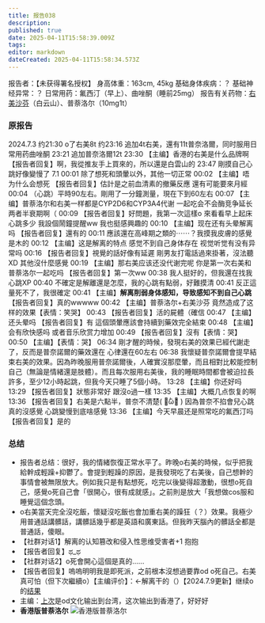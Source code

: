 ```yaml
---
title: 报告038
description: 
published: true
date: 2025-04-11T15:58:39.009Z
tags: 
editor: markdown
dateCreated: 2025-04-11T15:58:34.573Z
---
```


报告者：【未获得署名授权】
身高体重：163cm, 45kg
基础身体疾病：？
基础神经异常：？
日常用药：氟西汀（早上）、曲唑酮（睡前25mg）
报告有关药物：[右美沙芬](/DXM/)（白云山）、普萘洛尔（10mg1t）

### 原报告
2024.7.3
约21:30 o了右美8t
约23:16 追加4t右美，還有11t普奈洛爾，同时服用日常用药曲唑酮
23:21 追加普奈洛爾12t
23:30 【主编】香港的右美是什么品牌啊 【报告者回复】啊，我從推友手上買來的，所以還是白雲山的
23:47 剛摸自己心跳好像變慢了
7.1 00:01 除了想死和頭暈以外，其他一切正常
00:02 【主编】唔 为什么会想死 【报告者回复】估計是之前血清素的撤藥反應 還有可能要來月經
00:04 （心跳）平時90左右。剛用了一分鐘測量，現在下到60左右
00:07 【主编】普萘洛尔和右美一样都是CYP2D6和CYP3A4代谢 一起吃会不会酶竞争延长两者半衰期啊（
00:09 【报告者回复】好問題，我第一次這樣o 來看看早上起床心跳多少 我設個鬧鐘提醒ww 我也挺感興趣的
00:10 【主编】现在还有头晕解离吗 【报告者回复】還有的
00:11 應該還在高峰期之類的⋯⋯？我摸我皮膚的感覺是木的
00:12 【主编】这是解离的特点 感觉不到自己身体存在 视觉听觉有没有异常吗
00:16 【报告者回复】視覺的話好像有延遲 剛男友打電話過來掛著，沒法聽XD 其他沒什麼感覺
00:19 【主编】那右美应该还没代谢完呢 你是第一次右美和普萘洛尔一起吃吗 【报告者回复】第一次ww
00:38 我人挺好的，但我還在找我心跳XP
00:40 不確定是解離還是怎麼，我的心跳有點弱，好難摸清
00:41 反正這量死不了，我很確定
00:41 【主编】**解离削弱身体感知，导致感知不到自己心跳** 【报告者回复】真的wwwww
00:42 【主编】普萘洛尔+右美沙芬 竟然造成了这样的效果【表情：笑哭】
00:43 【报告者回复】活的屍體（確信
00:47 【主编】还头晕吗 【报告者回复】有 這個頭暈應該會持續到藥效完全結束
00:48 【主编】会有欣快感吗 或者音乐欣赏力增加
00:49 【报告者回复】沒有【表情：哭】
00:50 【主编】【表情：哭】
06:34 剛才醒的時候，發現右美的效果已經代謝走了，反而是普奈諾爾的藥效還在 心律還在60左右
06:38 我懷疑普奈諾爾會提早結束右美的效果。因為昨晚服用普奈諾爾後，人確實沒那麼暈，而且相對比較能控制自己（無論是情緒還是肢體）。而且每次服用右美後，我的睡眠時間都會被迫拉長許多，至少12小時起跳，但我今天只睡了5個小時。
13:28 【主编】你还好吗
13:29 【报告者回复】狀態非常好 跟沒o過一樣
13:35 【主编】大概几点恢复的啊
13:36 【报告者回复】右美是六點半，普奈不清楚( ･᷄ὢ･᷅ ) 因為普奈不掐會兒心跳真的沒感覺 心跳變慢到底啥感覺
13:36 【主编】今天早晨还是照常吃的氟西汀吗 【报告者回复】是的

### 总结
- 报告者总结：很好，我的情緒恢復正常水平了。昨晚o右美的時候，似乎把我給幹成輕躁+抑鬱了。會提到輕躁的原因，是我發現吃了右美後，自己想幹的事情會被無限放大。例如我只是有點想死，吃完以後變得超激動，很想o死自己，感覺o死自己會「很開心，很有成就感」。之前則是放大「我想做cos服和睡覺這個念頭。
- o右美當天完全沒吃飯，懷疑沒吃飯也會加重右美的躁狂（？）效果。我極少用普通話講髒話，講髒話幾乎都是英語和廣東話。但我昨天腦內的髒話全都是普通話，傻眼。
- 【社群对话1】解离的认知篡改和侵入性思维受害者+1 抱抱
- 【报告者回复】ಥ_ಥ
- 【社群对话2】o死會開心這個是真的......
- 【报告者回复】嗚嗚明明我是即死派，之前根本沒想過要靠od o死自己。右美真可怕（但下次繼續o）【主编评价】：←解离干的（）【2024.7.9更新】继续o的[结果](/report/RP045/)
- 主编：[上次](/report/RP032/)是od文化输出到台湾，这次输出到香港了，好好好
- **香港版普萘洛尔** ![香港版普萘洛尔](./imgs/香港版普萘洛尔.jpg)
